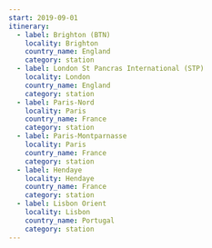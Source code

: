 ```yaml
---
start: 2019-09-01
itinerary:
  - label: Brighton (BTN)
    locality: Brighton
    country_name: England
    category: station
  - label: London St Pancras International (STP)
    locality: London
    country_name: England
    category: station
  - label: Paris-Nord
    locality: Paris
    country_name: France
    category: station
  - label: Paris-Montparnasse
    locality: Paris
    country_name: France
    category: station
  - label: Hendaye
    locality: Hendaye
    country_name: France
    category: station
  - label: Lisbon Orient
    locality: Lisbon
    country_name: Portugal
    category: station
---
```

